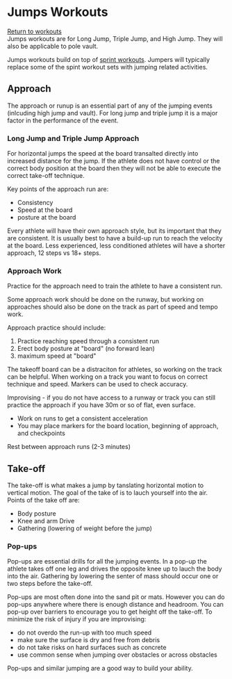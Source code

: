 # Jumps Workouts
[Return to workouts](index.html)   
Jumps workouts are for Long Jump, Triple Jump, and High Jump.  They will also be applicable to pole vault.  

Jumps workouts build on top of [sprint workouts](sprint.html). Jumpers will typically replace some of the spint workout sets with jumping related activities.  

## Approach

The approach or runup is an essential part of any of the jumping events (inlcuding high jump and vault). For long jump and triple jump it is a major factor in the performance of the event.  

### Long Jump and Triple Jump Approach

For horizontal jumps the speed at the board transalted directly into increased distance for the jump. If the athlete does not have control or the correct body position at the board then they will not be able to execute the correct take-off technique.

Key points of the approach run are:
* Consistency
* Speed at the board
* posture at the board

Every athlete will have their own approach style, but its important that they are consistent.  It is usually best to have a build-up run to reach the velocity at the board. Less experienced, less conditioned athletes will have a shorter approach, 12 steps vs 18+ steps. 

### Approach Work

Practice for the approach need to train the athlete to have a consistent run.  

Some approach work should be done on the runway, but working on approaches should also be done on the track as part of speed and tempo work.  

Approach practice should include:
1. Practice reaching speed through a consistent run
2. Erect body posture at "board" (no forward lean)
3. maximum speed at "board" 

The takeoff board can be a distraciton for athletes, so working on the track can be helpful.   When working on a track you want to focus on correct technique and speed.  Markers can be used to check accuracy.  

Improvising - if you do not have access to a runway or track you can still practice the approach if you have 30m or so of flat, even surface.  

- Work on runs to get a consistent acceleration
- You may place markers for the board location, beginning of approach, and checkpoints

Rest between approach runs (2-3 minutes)

## Take-off

The take-off is what makes a jump by tanslating horizontal motion to vertical motion.  The goal of the take of is to lauch yourself into the air. Points of the take off are:

* Body posture
* Knee and arm Drive
* Gathering (lowering of weight before the jump)

### Pop-ups

Pop-ups are essential drills for all the jumping events.  In a pop-up the athlete takes off one leg and drives the opposite knee up to lauch the body into the air.  Gathering by lowering the senter of mass should occur one or two steps before the take-off.  

Pop-ups are most often done into the sand pit or mats.  However you can do pop-ups anywhere where there is enough distance and headroom.  You can pop-up over barriers to encourage you to get height off the take-off.  To minimize the risk of injury if you are improvising:

* do not overdo the run-up with too much speed
* make sure the surface is dry and free from debris
* do not take risks on hard surfaces such as concrete
* use common sense when jumping over obstacles or across obstacles

Pop-ups and similar jumping are a good way to build your ability.  




